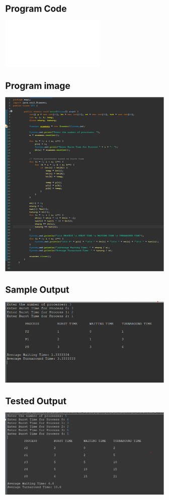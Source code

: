 # Program Code
![Program File](SFJ_LE_598.java)

# Program image
![Program image](programcode_LE_598.png)

# Sample Output

![Sample Ouput](Sample_Output_LE_598.png)

# Tested Output

![Tested Output](Tested_Output_LE_598.png)
